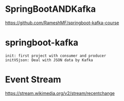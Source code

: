 # SpringBootANDKafka
https://github.com/RameshMF/springboot-kafka-course

# springboot-kafka
	init: first project with consumer and producer
	initVSjson: Deal with JSON data by Kafka

# Event Stream
https://stream.wikimedia.org/v2/stream/recentchange

